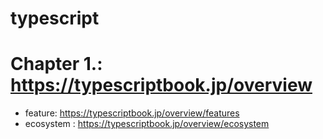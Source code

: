 # typescript

# Chapter 1.: https://typescriptbook.jp/overview

- feature: https://typescriptbook.jp/overview/features
- ecosystem : https://typescriptbook.jp/overview/ecosystem
